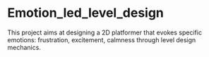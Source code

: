 # Emotion_led_level_design
This project aims at designing a 2D platformer that evokes specific emotions: frustration, excitement, calmness through level design mechanics.
